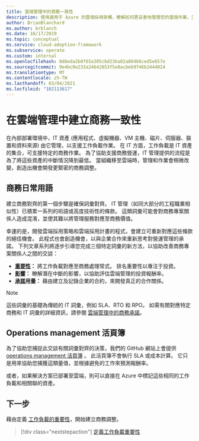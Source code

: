 ```yaml
---
title: 雲端管理中的商務一致性
description: 使用適用于 Azure 的雲端採用架構，瞭解如何更妥善地管理您的雲端作業，並開發更緊密的商務調整。
author: BrianBlanchard
ms.author: brblanch
ms.date: 10/17/2019
ms.topic: conceptual
ms.service: cloud-adoption-framework
ms.subservice: operate
ms.custom: internal
ms.openlocfilehash: 0d8eda2b8f65a305cbd23ba02a80466ced5e657e
ms.sourcegitcommit: 9e4bc0e233a24642853f5e8acbeb9746b2444024
ms.translationtype: MT
ms.contentlocale: zh-TW
ms.lasthandoff: 03/04/2021
ms.locfileid: "102113617"
---
```

# <a name="create-business-alignment-in-cloud-management"></a>在雲端管理中建立商務一致性

在內部部署環境中，IT 資產 (應用程式、虛擬機器、VM 主機、磁片、伺服器、裝置和資料來源) 由它管理，以支援工作負載作業。 在 IT 方面，工作負載是 IT 資產的集合，可支援特定的商務作業。 為了協助支援商務營運，IT 管理提供的流程是為了將這些資產的中斷情況降到最低。 當組織移至雲端時，管理和作業會稍微改變，創造出機會開發更緊密的商務調整。

## <a name="business-vernacular"></a>商務日常用語

建立商務對齊的第一個步驟是確保詞彙對齊。 IT 管理（如同大部分的工程職業相似性）已積累一系列的術語或高度技術性的條款。 這類詞彙可能會對商務專案關係人造成混淆，並使其難以將管理服務對應至商務價值。

幸運的是，開發雲端採用策略和雲端採用計畫的程式，會建立可重新對應這些條款的絕佳機會。 此程式也會創造機會，以與企業合作來重新思考對營運管理的承諾。 下列文章系列將逐步引導您完成三個特定詞彙的新方法，以協助改善商務專案關係人之間的交談：

- **[重要性](./criticality.md)：** 將工作負載對應至商務處理常式。 排名重要性以專注于投資。
- **[影響](./impact.md)：** 瞭解潛在中斷的影響，以協助評估雲端管理的投資報酬率。
- **[承諾](./commitment.md)用量：** 藉由建立及記錄企業的合約，來開發真正的合作關係。

> [!NOTE]
> 這些詞彙的基礎為傳統的 IT 詞彙，例如 SLA、RTO 和 RPO。 如需有關對應特定商務和 IT 詞彙的詳細資訊，請參閱 [雲端管理中的商務承諾](./commitment.md)。

## <a name="operations-management-workbook"></a>Operations management 活頁簿

為了協助您捕捉此交談有關詞彙對齊的決策，我們的 GitHub 網站上會提供 [operations management 活頁簿](https://raw.githubusercontent.com/Microsoft/CloudAdoptionFramework/master/manage/opsmanagementworkbook.xlsx) 。 此活頁簿不會執行 SLA 或成本計算。 它只是用來協助您捕獲這類量值，並根據避免的工作來預測報酬率。

或者，如果解決方案已部署至雲端，則可以直接在 Azure 中標記這些相同的工作負載和相關聯的資產。

## <a name="next-steps"></a>下一步

藉由定義 [工作負載的重要性](./criticality.md)，開始建立商務調整。

> [!div class="nextstepaction"]
> [定義工作負載重要性](./criticality.md)
